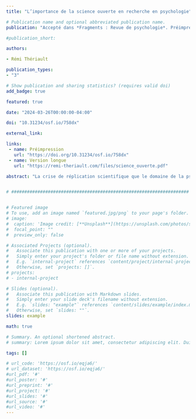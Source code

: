 ```yaml
---
title: "L’importance de la science ouverte en recherche en psychologie"

# Publication name and optional abbreviated publication name.
publication: "Accepté dans *Fragments : Revue de psychologie*. Préimpression: <a href='https://doi.org/10.31234/osf.io/758dx' target='_blank' rel='noopener noreferrer'>doi.org/10.31234/osf.io/758dx</a>"

#publication_short: 

authors:

- Rémi Thériault

publication_types:
- "3"

# Show publication and sharing statistics? (requires valid doi)
add_badge: true

featured: true

date: "2024-03-26T00:00:00-04:00"

doi: "10.31234/osf.io/758dx"

external_link:

links: 
 - name: Préimpression
   url: "https://doi.org/10.31234/osf.io/758dx"
 - name: Version longue
   url: "https://remi-theriault.com/files/science_ouverte.pdf"

abstract: "La crise de réplication scientifique que le domaine de la psychologie traverse en ce moment remet en question la réputation de notre discipline et notre confiance dans une majorité de recherches passées et présentes. La communauté scientifique identifie deux causes principales à la crise de réplication en psychologie : les pratiques de recherche questionnables et le manque de transparence. Heureusement, la science ouverte, qui met au cœur de sa démarche la transparence, la reproductibilité et les bonnes pratiques de recherche, permet d’adresser ces deux problématiques directement. Celle-ci recommande notamment : (a) le préenregistrement de l’étude; (b) le rapport enregistré; (c) la mise en ligne publique des données désidentifiées; (d) la mise en ligne des matériels et de la syntaxe; (e) l’utilisation de logiciels libres tels que R; (f) la prépublication; et (g) la publication en libre accès. Cet article couvre brièvement ces différentes pratiques."


# ####################################################################


# Featured image
# To use, add an image named `featured.jpg/png` to your page's folder. 
# image:
#  caption: 'Image credit: [**Unsplash**](https://unsplash.com/photos/s9CC2SKySJM)'
#  focal_point: ""
#  preview_only: false

# Associated Projects (optional).
#   Associate this publication with one or more of your projects.
#   Simply enter your project's folder or file name without extension.
#   E.g. `internal-project` references `content/project/internal-project/index.md`.
#   Otherwise, set `projects: []`.
# projects:
# - internal-project

# Slides (optional).
#   Associate this publication with Markdown slides.
#   Simply enter your slide deck's filename without extension.
#   E.g. `slides: "example"` references `content/slides/example/index.md`.
#   Otherwise, set `slides: ""`.
slides: example

math: true

# Summary. An optional shortened abstract.
# summary: Lorem ipsum dolor sit amet, consectetur adipiscing elit. Duis posuere tellus ac convallis placerat. Proin tincidunt magna sed ex sollicitudin condimentum.

tags: []

# url_code: 'https://osf.io/eqja6/'
# url_dataset: 'https://osf.io/eqja6/'
#url_pdf: '#'
#url_poster: '#'
#url_preprint: '#'
#url_project: '#'
#url_slides: '#'
#url_source: '#'
#url_video: '#'
---
```

